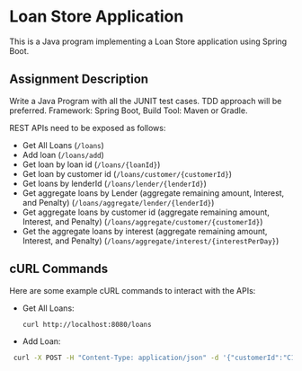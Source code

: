 # Loan Store Application

This is a Java program implementing a Loan Store application using Spring Boot.

## Assignment Description

Write a Java Program with all the JUNIT test cases. TDD approach will be preferred.
Framework: Spring Boot, Build Tool: Maven or Gradle.

REST APIs need to be exposed as follows:
- Get All Loans (`/loans`)
- Add loan (`/loans/add`)
- Get loan by loan id (`/loans/{loanId}`)
- Get loan by customer id (`/loans/customer/{customerId}`)
- Get loans by lenderId (`/loans/lender/{lenderId}`)
- Get aggregate loans by Lender (aggregate remaining amount, Interest, and Penalty) (`/loans/aggregate/lender/{lenderId}`)
- Get aggregate loans by customer id (aggregate remaining amount, Interest, and Penalty) (`/loans/aggregate/customer/{customerId}`)
- Get the aggregate loans by interest (aggregate remaining amount, Interest, and Penalty) (`/loans/aggregate/interest/{interestPerDay}`)

## cURL Commands

Here are some example cURL commands to interact with the APIs:

- Get All Loans:
  ```bash
  curl http://localhost:8080/loans
- Add Loan:
 ```bash
  curl -X POST -H "Content-Type: application/json" -d '{"customerId":"C1", "lenderId":"LEN1", "amount":20000, "remainingAmount":20000, "paymentDate":"05/06/2023", "interestPerDay":1, "dueDate":"05/07/2023", "penaltyPerDay":0.01}' http://localhost:8080/loans/add


